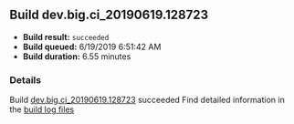 ## Build dev.big.ci_20190619.128723
- **Build result:** `succeeded`
- **Build queued:** 6/19/2019 6:51:42 AM
- **Build duration:** 6.55 minutes
### Details
Build [dev.big.ci_20190619.128723](https://winappstudio.visualstudio.com/web/build.aspx?pcguid=a4ef43be-68ce-4195-a619-079b4d9834c2&builduri=vstfs%3a%2f%2f%2fBuild%2fBuild%2f28723) succeeded
Find detailed information in the [build log files](https://uwpctdiags.blob.core.windows.net/buildlogs/dev.big.ci_20190619.128723_logs.zip)

